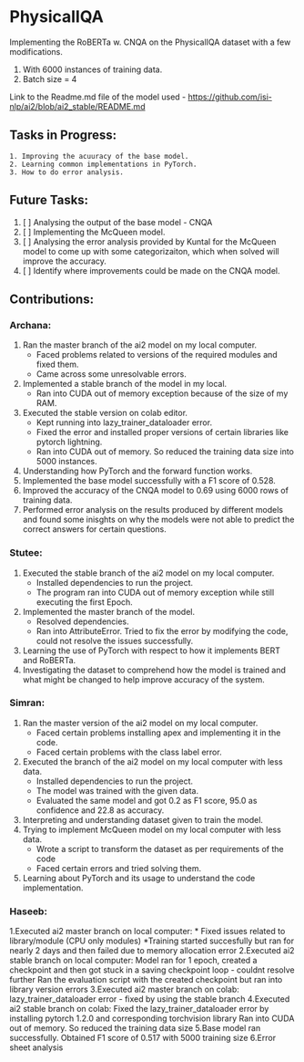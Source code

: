 # PhysicalIQA

Implementing the RoBERTa w. CNQA on the PhysicalIQA dataset with a few modifications.
1. With 6000 instances of training data.
2. Batch size = 4

Link to the Readme.md file of the model used - https://github.com/isi-nlp/ai2/blob/ai2_stable/README.md
    
## Tasks in Progress:
    1. Improving the acuuracy of the base model.
    2. Learning common implementations in PyTorch.
    3. How to do error analysis.
    
## Future Tasks:
1. [ ] Analysing the output of the base model - CNQA
2. [ ] Implementing the McQueen model.
3. [ ] Analysing the error analysis provided by Kuntal for the McQueen model to come up with some categorizaiton, which when solved will          improve the accuracy.
4. [ ] Identify where improvements could be made on the CNQA model.
    
    
 ## Contributions:
 
 ### Archana:
 1. Ran the master branch of the ai2 model on my local computer.
    * Faced problems related to versions of the required modules and fixed them.
    * Came across some unresolvable errors.
 2. Implemented a stable branch of the model in my local.
    * Ran into CUDA out of memory exception because of the size of my RAM.
 3. Executed the stable version on colab editor.
    * Kept running into lazy_trainer_dataloader error.
    * Fixed the error and installed proper versions of certain libraries like pytorch lightning.
    * Ran into CUDA out of memory. So reduced the training data size into 5000 instances.
 4. Understanding how PyTorch and the forward function works.
 5. Implemented the base model successfully with a F1 score of 0.528.
 6. Improved the accuracy of the CNQA model to 0.69 using 6000 rows of training data.
 7. Performed error analysis on the results produced by different models and found some inisghts on why the models were not able to predict the correct answers for certain questions.

 ### Stutee:
 1. Executed the stable branch of the ai2 model on my local computer.
    * Installed dependencies to run the project.
    * The program ran into CUDA out of memory exception while still executing the first Epoch.
 2. Implemented the master branch of the model.
    * Resolved dependencies.
    * Ran into AttributeError. Tried to fix the error by modifying the code, could not resolve the issues successfully.
 3. Learning the use of PyTorch with respect to how it implements BERT and RoBERTa.
 4. Investigating the dataset to comprehend how the model is trained and what might be changed to help improve accuracy of the system.

### Simran:
1. Ran the master version of the ai2 model on my local computer.
    * Faced certain problems installing apex and implementing it in the code.
    * Faced certain problems with the class label error.
2. Executed the branch of the ai2 model on my local computer with less data.
    * Installed dependencies to run the project.
    * The model was trained with the given data.
    * Evaluated the same model and got 0.2 as F1 score, 95.0 as confidence and 22.8 as accuracy.
3. Interpreting and understanding dataset given to train the model.
4. Trying to implement McQueen model on my local computer with less data.
    * Wrote a script to transform the dataset as per requirements of the code
    * Faced certain errors and tried solving them.
5. Learning about PyTorch and its usage to understand the code implementation.

### Haseeb:
1.Executed ai2 master branch on local computer:
        * Fixed issues related to library/module (CPU only modules)
	*Training started succesfully but ran for nearly 2 days and then failed due to memory allocation error
2.Executed ai2 stable branch on local computer:
	Model ran for 1 epoch, created a checkpoint and then got stuck in a saving checkpoint loop - couldnt resolve further
	Ran the evaluation script with the created checkpoint but ran into library version errors
3.Executed ai2 master branch on colab:
	lazy_trainer_dataloader error - fixed by using the stable branch
4.Executed ai2 stable branch on colab:
	Fixed the lazy_trainer_dataloader error by installing pytorch 1.2.0 and corresponding torchvision library
	Ran into CUDA out of memory. So reduced the training data size
5.Base model ran successfully. Obtained F1 score of 0.517 with 5000 training size
6.Error sheet analysis

